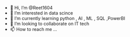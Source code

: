 - 👋 Hi, I’m @Reet1604
- 👀 I’m interested in data scince
- 🌱 I’m currently learning python , AI , ML , SQL ,PowerBI 
- 💞️ I’m looking to collaborate on IT tech 
- 📫 How to reach me ...

<!---
Reet1604/Reet1604 is a ✨ special ✨ repository because its `README.md` (this file) appears on your GitHub profile.
You can click the Preview link to take a look at your changes.
--->

